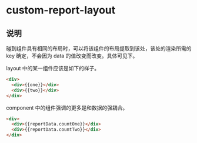# custom-report-layout

## 说明

碰到组件具有相同的布局时，可以将该组件的布局提取到该处，该处的渲染所需的 key 确定，不会因为 data 的值改变而改变。具体可见下。

layout 中的某一组件应该是如下的样子。

```html
<div>
  <div>{{one}}</div>
  <div>{{two}}</div>
</div>
```

component 中的组件强调的更多是和数据的强耦合。

```html
<div>
  <div>{{reportData.countOne}}</div>
  <div>{{reportData.countTwo}}</div>
</div>
```
